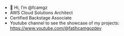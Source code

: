 - 👋 Hi, I’m @fcamgz
- AWS Cloud Solutions Architect
- Certified Backstage Associate
- Youtube channel to see the showcase of my projects: https://www.youtube.com/@fatihcamgozdev

<!---
fcamgz/fcamgz is a ✨ special ✨ repository because its `README.md` (this file) appears on your GitHub profile.
You can click the Preview link to take a look at your changes.
--->
